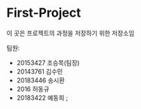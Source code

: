 # First-Project
이 곳은 프로젝트의 과정을 저장하기 위한 저장소임

팀원:
- 20153427 조승목(팀장)
- 20143761 김수민
- 20183446 송시환
- 2016     허동규
- 20183422 예동희
;
